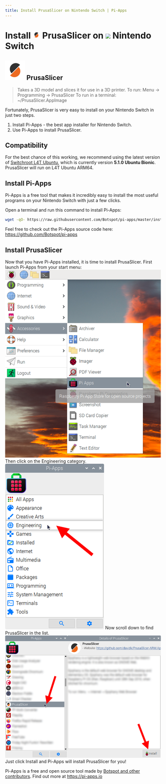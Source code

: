 ```yaml
---
title: Install PrusaSlicer on Nintendo Switch | Pi-Apps
---
```

<div class="simple-install-content content">

# Install <img src="/img/app-icons/PrusaSlicer/icon-64.png" height=24> PrusaSlicer on <img src=https://switchroot.org/logo.png height=24> Nintendo Switch

## <img src="/img/app-icons/PrusaSlicer/icon-64.png"> PrusaSlicer
> Takes a 3D model and slices it for use in a 3D printer.
> To run: Menu -> Programming -> PrusaSlicer
> To run in a terminal: ~/PrusaSlicer.AppImage

Fortunately, PrusaSlicer is very easy to install on your Nintendo Switch in just two steps.
1. Install Pi-Apps - the best app installer for Nintendo Switch.
2. Use Pi-Apps to install PrusaSlicer.
</div>
<div class="simple-install-content content">

## Compatibility
For the best chance of this working, we recommend using the latest version of [Switchroot L4T Ubuntu](https://wiki.switchroot.org/en/Linux/Ubuntu-Install-Guide), which is currently version **5.1.0 Ubuntu Bionic**.
PrusaSlicer will run on L4T Ubuntu ARM64.
</div>
<div class="simple-install-content content">

## Install Pi-Apps

Pi-Apps is a free tool that makes it incredibly easy to install the most useful programs on your Nintendo Switch with just a few clicks.

Open a terminal and run this command to install Pi-Apps:
```bash
wget -qO- https://raw.githubusercontent.com/Botspot/pi-apps/master/install | bash
```
Feel free to check out the Pi-Apps source code here: https://github.com/Botspot/pi-apps
</div>
<div class="simple-install-content content">

## Install PrusaSlicer

Now that you have Pi-Apps installed, it is time to install PrusaSlicer.
First launch Pi-Apps from your start menu:
<img src="/img/start-menu.png">
Then click on the Engineering category.
<img src="/img/category-selections/Engineering.png">
Now scroll down to find PrusaSlicer in the list.
<img src="/img/app-icons/PrusaSlicer/app-selection.png">
Just click Install and Pi-Apps will install PrusaSlicer for you!
</div>
<div class="simple-install-content content">

Pi-Apps is a free and open source tool made by [Botspot and other contributors](/about/#contributors). Find out more at https://pi-apps.io
</div>
